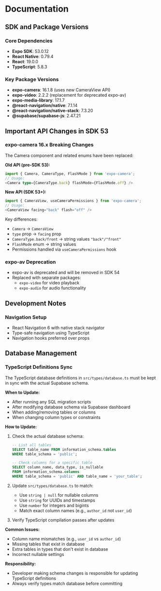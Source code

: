 # Documentation

## SDK and Package Versions

### Core Dependencies
- **Expo SDK**: 53.0.12
- **React Native**: 0.79.4
- **React**: 19.0.0
- **TypeScript**: 5.8.3

### Key Package Versions
- **expo-camera**: 16.1.8 (uses new CameraView API)
- **expo-video**: 2.2.2 (replacement for deprecated expo-av)
- **expo-media-library**: 17.1.7
- **@react-navigation/native**: 7.1.14
- **@react-navigation/native-stack**: 7.3.20
- **@supabase/supabase-js**: 2.47.21

## Important API Changes in SDK 53

### expo-camera 16.x Breaking Changes
The Camera component and related enums have been replaced:

**Old API (pre-SDK 53):**
```typescript
import { Camera, CameraType, FlashMode } from 'expo-camera';
// Usage:
<Camera type={CameraType.back} flashMode={FlashMode.off} />
```

**New API (SDK 53+):**
```typescript
import { CameraView, useCameraPermissions } from 'expo-camera';
// Usage:
<CameraView facing="back" flash="off" />
```

Key differences:
- `Camera` → `CameraView`
- `type` prop → `facing` prop
- `CameraType.back/front` → string values `"back"/"front"`
- `FlashMode` enum → string values
- Permissions handled via `useCameraPermissions` hook

### expo-av Deprecation
- expo-av is deprecated and will be removed in SDK 54
- Replaced with separate packages:
  - `expo-video` for video playback
  - `expo-audio` for audio functionality

## Development Notes

### Navigation Setup
- React Navigation 6 with native stack navigator
- Type-safe navigation using TypeScript
- Navigation hooks preferred over props

## Database Management

### TypeScript Definitions Sync
The TypeScript database definitions in `src/types/database.ts` must be kept in sync with the actual Supabase schema.

**When to Update:**
- After running any SQL migration scripts
- After modifying database schema via Supabase dashboard
- When adding/removing tables or columns
- When changing column types or constraints

**How to Update:**
1. Check the actual database schema:
   ```sql
   -- List all tables
   SELECT table_name FROM information_schema.tables 
   WHERE table_schema = 'public';
   
   -- Check columns for a specific table
   SELECT column_name, data_type, is_nullable 
   FROM information_schema.columns 
   WHERE table_schema = 'public' AND table_name = 'your_table';
   ```

2. Update `src/types/database.ts` to match:
   - Use `string | null` for nullable columns
   - Use `string` for UUIDs and timestamps
   - Use `number` for integers and bigints
   - Match exact column names (e.g., `author_id` not `user_id`)

3. Verify TypeScript compilation passes after updates

**Common Issues:**
- Column name mismatches (e.g., `user_id` vs `author_id`)
- Missing tables that exist in database
- Extra tables in types that don't exist in database
- Incorrect nullable settings

**Responsibility:**
- Developer making schema changes is responsible for updating TypeScript definitions
- Always verify types match database before committing
